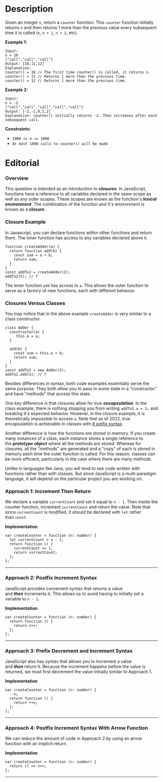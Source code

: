 # Description

Given an integer `n`, return a `counter` function. This `counter` function initially returns `n` and then returns 1 more than the previous value every subsequent time it is called (`n`, `n + 1`, `n + 2`, etc).

**Example 1:**

```
Input:
n = 10
["call","call","call"]
Output: [10,11,12]
Explanation:
counter() = 10 // The first time counter() is called, it returns n.
counter() = 11 // Returns 1 more than the previous time.
counter() = 12 // Returns 1 more than the previous time.

```

**Example 2:**

```
Input:
n = -2
["call","call","call","call","call"]
Output: [-2,-1,0,1,2]
Explanation: counter() initially returns -2. Then increases after each sebsequent call.

```

**Constraints:**

- `1000 <= n <= 1000`
- `At most 1000 calls to counter() will be made`

# Editorial

### **Overview**

This question is intended as an introduction to **_closures_**. In JavaScript, functions have a reference to all variables declared in the same scope as well as any outer scopes. These scopes are known as the function's **_lexical environment_**. The combination of the function and it's environment is known as a **_closure_**.

### **Closure Example**

In Javascript, you can declare functions within other functions and return them. The inner function has access to any variables declared above it.

```
function createAdder(a) {
  return function add(b) {
    const sum = a + b;
    return sum;
  }
}
const addTo2 = createAdder(2);
addTo2(5); // 7
```

The inner function `add` has access to `a`. This allows the outer function to serve as a factory of new functions, each with different behavior.

### **Closures Versus Classes**

You may notice that in the above example `createAdder` is very similar to a class constructor.

```
class Adder {
  constructor(a) {
     this.a = a;
  }

  add(b) {
    const sum = this.a + b;
    return sum;
  }
}
const addTo2 = new Adder(2);
addTo2.add(5); // 7
```

Besides differences in syntax, both code examples essentially serve the same purpose. They both allow you to pass in some state in a "constructor" and have "methods" that access this state.

One key difference is that closures allow for true **_encapsulation_**. In the class example, there is nothing stopping you from writing `addTo2.a = 3;` and breaking it's expected behavior. However, in the closure example, it is theoretically impossible to access `a`. Note that as of 2022, true encapsulation is achievable in classes with [# prefix syntax](https://developer.mozilla.org/en-US/docs/Web/JavaScript/Reference/Classes/Private_class_fields).

Another difference is how the functions are stored in memory. If you create many instances of a class, each instance stores a single reference to the **_prototype object_** where all the methods are stored. Whereas for closures, all the "methods" are generated and a "copy" of each is stored in memory each time the outer function is called. For this reason, classes can be more efficient, particularly in the case where there are many methods.

Unlike in languages like Java, you will tend to see code written with functions rather than with classes. But since JavaScript is a multi-paradigm language, it will depend on the particular project you are working on.

### **Approach 1: Increment Then Return**

We declare a variable `currentCount` and set it equal to `n - 1`. Then inside the counter function, increment `currentCount` and return the value. Note that since `currentCount` is modified, it should be declared with `let` rather than `const`.

**Implementation**

```tsx
var createCounter = function (n: number) {
  let currentCount = n - 1;
  return function () {
    currentCount += 1;
    return currentCount;
  };
};
```

---

### **Approach 2: Postfix Increment Syntax**

JavaScript provides convenient syntax that returns a value and **_then_** increments it. This allows us to avoid having to initially set a variable to `n - 1`.

**Implementation**

```tsx
var createCounter = function (n: number) {
  return function () {
    return n++;
  };
};
```

---

### **Approach 3: Prefix Decrement and Increment Syntax**

JavaScript also has syntax that allows you to increment a value and **_then_** return it. Because the increment happens before the value is returned, we must first decrement the value initially similar to Approach 1.

**Implementation**

```tsx
var createCounter = function (n: number) {
  --n;
  return function () {
    return ++n;
  };
};
```

---

### **Approach 4: Postfix Increment Syntax With Arrow Function**

We can reduce the amount of code in Approach 2 by using an arrow function with an implicit return.

**Implementation**

```tsx
var createCounter = function (n: number) {
  return () => n++;
};
```

---
